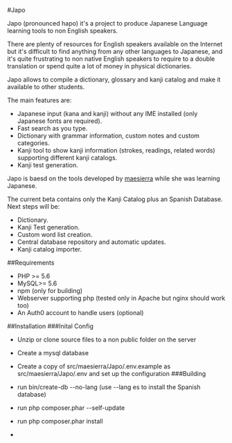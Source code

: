 #Japo

Japo (pronounced hapo) it's a project to produce Japanese Language learning tools to non English speakers.

There are plenty of resources for English speakers available on the Internet but it's difficult to find anything from any other languages to Japanese, and it's quite frustrating to non native English speakers to require to a double translation or spend quite a lot of money in physical dictionaries.
 
Japo allows to compile a dictionary, glossary and kanji catalog and make it available to other students. 

The main features are:

- Japanese input (kana and kanji) without any IME installed (only Japanese fonts are required).
- Fast search as you type.
- Dictionary with grammar information, custom notes and custom categories.
- Kanji tool to show kanji information (strokes, readings, related words) supporting different kanji catalogs.
- Kanji test generation.

Japo is baesd on the tools developed by [maesierra](https://github.com/maesierra) while she was learning Japanese.

The current beta contains only the Kanji Catalog plus an Spanish Database.
Next steps will be:

- Dictionary.
- Kanji Test generation.
- Custom word list creation.
- Central database repository and automatic updates.
- Kanji catalog importer.


  
##Requirements

- PHP >= 5.6
- MySQL>=  5.6
- npm (only for building)
- Webserver supporting php (tested only in Apache but nginx should work too)
- An Auth0 account to handle users (optional)

##Installation
###Inital Config
* Unzip or clone source files to a non public folder on the server
* Create a mysql database
* Create a copy of src/maesierra/Japo/.env.example as src/maesierra/Japo/.env
  and set up the configuration
  <Need an example config>
###Building
  <Need a install script>
  
* run bin/create-db --no-lang (use --lang es to install the Spanish database)
* run php composer.phar --self-update    
* run php composer.phar install
*  

